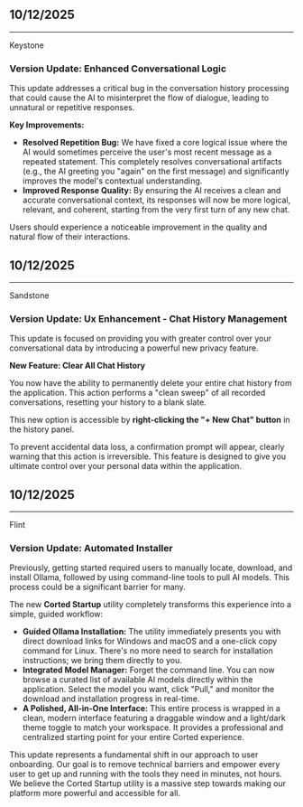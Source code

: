 10/12/2025
---
---

Keystone

### **Version Update: Enhanced Conversational Logic**

This update addresses a critical bug in the conversation history processing that could cause the AI to misinterpret the flow of dialogue, leading to unnatural or repetitive responses.

**Key Improvements:**

*   **Resolved Repetition Bug:** We have fixed a core logical issue where the AI would sometimes perceive the user's most recent message as a repeated statement. This completely resolves conversational artifacts (e.g., the AI greeting you "again" on the first message) and significantly improves the model's contextual understanding.
*   **Improved Response Quality:** By ensuring the AI receives a clean and accurate conversational context, its responses will now be more logical, relevant, and coherent, starting from the very first turn of any new chat.

Users should experience a noticeable improvement in the quality and natural flow of their interactions.

10/12/2025
---
---

Sandstone

### **Version Update: Ux Enhancement - Chat History Management**

This update is focused on providing you with greater control over your conversational data by introducing a powerful new privacy feature.

**New Feature: Clear All Chat History**

You now have the ability to permanently delete your entire chat history from the application. This action performs a "clean sweep" of all recorded conversations, resetting your history to a blank slate.

This new option is accessible by **right-clicking the "+ New Chat" button** in the history panel.

To prevent accidental data loss, a confirmation prompt will appear, clearly warning that this action is irreversible. This feature is designed to give you ultimate control over your personal data within the application.


10/12/2025
---
---

Flint

### **Version Update: Automated Installer**

Previously, getting started required users to manually locate, download, and install Ollama, followed by using command-line tools to pull AI models. This process could be a significant barrier for many.

The new **Corted Startup** utility completely transforms this experience into a simple, guided workflow:

*   **Guided Ollama Installation:** The utility immediately presents you with direct download links for Windows and macOS and a one-click copy command for Linux. There's no more need to search for installation instructions; we bring them directly to you.
*   **Integrated Model Manager:** Forget the command line. You can now browse a curated list of available AI models directly within the application. Select the model you want, click "Pull," and monitor the download and installation progress in real-time.
*   **A Polished, All-in-One Interface:** This entire process is wrapped in a clean, modern interface featuring a draggable window and a light/dark theme toggle to match your workspace. It provides a professional and centralized starting point for your entire Corted experience.

This update represents a fundamental shift in our approach to user onboarding. Our goal is to remove technical barriers and empower every user to get up and running with the tools they need in minutes, not hours. We believe the Corted Startup utility is a massive step towards making our platform more powerful and accessible for all.
